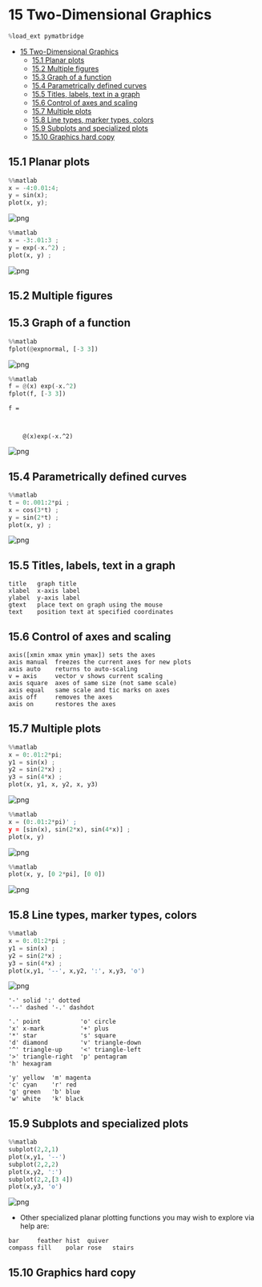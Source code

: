 
# 15 Two-Dimensional Graphics


```python
%load_ext pymatbridge
```


<!-- toc orderedList:0 depthFrom:1 depthTo:6 -->

* [15 Two-Dimensional Graphics](#15-two-dimensional-graphics)
  * [15.1 Planar plots](#151-planar-plots)
  * [15.2 Multiple figures](#152-multiple-figures)
  * [15.3 Graph of a function](#153-graph-of-a-function)
  * [15.4 Parametrically defined curves](#154-parametrically-defined-curves)
  * [15.5 Titles, labels, text in a graph](#155-titles-labels-text-in-a-graph)
  * [15.6 Control of axes and scaling](#156-control-of-axes-and-scaling)
  * [15.7 Multiple plots](#157-multiple-plots)
  * [15.8 Line types, marker types, colors](#158-line-types-marker-types-colors)
  * [15.9 Subplots and specialized plots](#159-subplots-and-specialized-plots)
  * [15.10 Graphics hard copy](#1510-graphics-hard-copy)

<!-- tocstop -->


## 15.1 Planar plots


```python
%%matlab
x = -4:0.01:4;
y = sin(x);
plot(x, y);
```


![png](Ch15_Two-Dimensional_Graphics_files/Ch15_Two-Dimensional_Graphics_3_0.png)



```python
%%matlab
x = -3:.01:3 ;
y = exp(-x.^2) ;
plot(x, y) ;
```


![png](Ch15_Two-Dimensional_Graphics_files/Ch15_Two-Dimensional_Graphics_4_0.png)


## 15.2 Multiple figures

## 15.3 Graph of a function


```python
%%matlab
fplot(@expnormal, [-3 3])
```


![png](Ch15_Two-Dimensional_Graphics_files/Ch15_Two-Dimensional_Graphics_7_0.png)



```python
%%matlab
f = @(x) exp(-x.^2)
fplot(f, [-3 3])
```



    f =

        @(x)exp(-x.^2)





![png](Ch15_Two-Dimensional_Graphics_files/Ch15_Two-Dimensional_Graphics_8_1.png)


## 15.4 Parametrically defined curves


```python
%%matlab
t = 0:.001:2*pi ;
x = cos(3*t) ;
y = sin(2*t) ;
plot(x, y) ;
```


![png](Ch15_Two-Dimensional_Graphics_files/Ch15_Two-Dimensional_Graphics_10_0.png)


## 15.5 Titles, labels, text in a graph

```
title   graph title
xlabel  x-axis label
ylabel  y-axis label
gtext   place text on graph using the mouse
text    position text at specified coordinates
```

## 15.6 Control of axes and scaling

```
axis([xmin xmax ymin ymax]) sets the axes
axis manual  freezes the current axes for new plots
axis auto    returns to auto-scaling
v = axis     vector v shows current scaling
axis square  axes of same size (not same scale)
axis equal   same scale and tic marks on axes
axis off     removes the axes
axis on      restores the axes
```

## 15.7 Multiple plots


```python
%%matlab
x = 0:.01:2*pi;
y1 = sin(x) ;
y2 = sin(2*x) ;
y3 = sin(4*x) ;
plot(x, y1, x, y2, x, y3)
```


![png](Ch15_Two-Dimensional_Graphics_files/Ch15_Two-Dimensional_Graphics_16_0.png)



```python
%%matlab
x = (0:.01:2*pi)' ;
y = [sin(x), sin(2*x), sin(4*x)] ;
plot(x, y)
```


![png](Ch15_Two-Dimensional_Graphics_files/Ch15_Two-Dimensional_Graphics_17_0.png)



```python
%%matlab
plot(x, y, [0 2*pi], [0 0])
```


![png](Ch15_Two-Dimensional_Graphics_files/Ch15_Two-Dimensional_Graphics_18_0.png)


## 15.8 Line types, marker types, colors


```python
%%matlab
x = 0:.01:2*pi ;
y1 = sin(x) ;
y2 = sin(2*x) ;
y3 = sin(4*x) ;
plot(x,y1, '--', x,y2, ':', x,y3, 'o')
```


![png](Ch15_Two-Dimensional_Graphics_files/Ch15_Two-Dimensional_Graphics_20_0.png)


```
'-' solid ':' dotted
'--' dashed '-.' dashdot
```

```
'.' point           'o' circle
'x' x-mark          '+' plus
'*' star            's' square
'd' diamond         'v' triangle-down
'^' triangle-up     '<' triangle-left
'>' triangle-right  'p' pentagram
'h' hexagram
```

```
'y' yellow  'm' magenta
'c' cyan    'r' red
'g' green   'b' blue
'w' white   'k' black
```

## 15.9 Subplots and specialized plots


```python
%%matlab
subplot(2,2,1)
plot(x,y1, '--')
subplot(2,2,2)
plot(x,y2, ':')
subplot(2,2,[3 4])
plot(x,y3, 'o')
```


![png](Ch15_Two-Dimensional_Graphics_files/Ch15_Two-Dimensional_Graphics_25_0.png)


* Other specialized planar plotting functions you may wish to explore via help are:

```
bar     feather hist  quiver  
compass fill    polar rose   stairs
```

## 15.10 Graphics hard copy


```python

```
